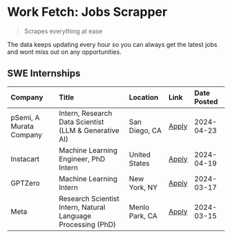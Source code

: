 # Work Fetch: Jobs Scrapper
> Scrapes everything at ease

The data keeps updating every hour so you can always get the latest jobs and wont miss out on any opportunities.

## SWE Internships
<!--START_SECTION:workfetch-->
| Company                 | Title                                                        | Location       | Link                                                                                                                                                                                                                                                                             | Date Posted   |
|:------------------------|:-------------------------------------------------------------|:---------------|:---------------------------------------------------------------------------------------------------------------------------------------------------------------------------------------------------------------------------------------------------------------------------------|:--------------|
| pSemi, A Murata Company | Intern, Research Data Scientist (LLM & Generative AI)        | San Diego, CA  | [Apply](https://www.linkedin.com/jobs/view/intern-research-data-scientist-llm-generative-ai-at-psemi-a-murata-company-3887074168?position=7&pageNum=0&refId=Q8YzXEJP28DUWvo%2BgQ0RhA%3D%3D&trackingId=5tdM%2F%2FvrXxMLCL8UEL2aJQ%3D%3D&trk=public_jobs_jserp-result_search-card) | 2024-04-23    |
| Instacart               | Machine Learning Engineer, PhD Intern                        | United States  | [Apply](https://www.linkedin.com/jobs/view/machine-learning-engineer-phd-intern-at-instacart-3901991739?position=2&pageNum=0&refId=Q8YzXEJP28DUWvo%2BgQ0RhA%3D%3D&trackingId=buabNzcyLqoq1AXqpPYyWw%3D%3D&trk=public_jobs_jserp-result_search-card)                              | 2024-04-19    |
| GPTZero                 | Machine Learning Intern                                      | New York, NY   | [Apply](https://www.linkedin.com/jobs/view/machine-learning-intern-at-gptzero-3860723963?position=6&pageNum=0&refId=Q8YzXEJP28DUWvo%2BgQ0RhA%3D%3D&trackingId=vTYkFiQgOvy7kT15b0dkuQ%3D%3D&trk=public_jobs_jserp-result_search-card)                                             | 2024-03-17    |
| Meta                    | Research Scientist Intern, Natural Language Processing (PhD) | Menlo Park, CA | [Apply](https://www.linkedin.com/jobs/view/research-scientist-intern-natural-language-processing-phd-at-meta-3858718375?position=8&pageNum=0&refId=Q8YzXEJP28DUWvo%2BgQ0RhA%3D%3D&trackingId=QTxhxvwfiGqbyH7PB%2F82bA%3D%3D&trk=public_jobs_jserp-result_search-card)            | 2024-03-15    |
<!--END_SECTION:workfetch-->
